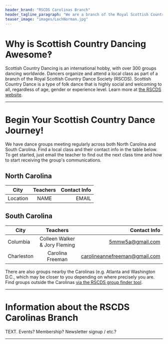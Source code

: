 ```yaml
---
header_brand: "RSCDS Carolinas Branch"
header_tagline_paragraph: "We are a branch of the Royal Scottish Country Dance Society, representing members from North Carolina and South Carolina. Learn about us and how to reach us below, we look forward to dancing with you soon!"
teaser_image: "images/LochNorman.jpg" 
---
```


# Why is Scottish Country Dancing Awesome‽

Scottish Country Dancing is an international hobby, with over 300 groups dancing worldwide. Dancers organize and attend a local class as part of a branch of the Royal Scottish Country Dance Society (RSCDS). Scottish Country Dance is a type of folk dance that is highly social and welcoming to all, regardless of age, gender or experience level. Learn more at [the RSCDS website](https://rscds.org/get-involved/new-scottish-country-dancing).

---

# Begin Your Scottish Country Dance Journey!

We have dance groups meeting regularly across both North Carolina and South Carolina. Find a local class and their contact info in the table below. To get started, just email the teacher to find out the next class time and how to start receiving the group's communications.


## North Carolina
| City         | Teachers | Contact Info |
|--------------|:-----:|-----------:|
| Location |  NAME |        EMAIL |

## South Carolina
| City         | Teachers | Contact Info |
|--------------|:-----:|-----------:|
| Columbia |  Colleen Walker & Jory Fleming | [5mmw5a@gmail.com](mailto:5mmw5a@gmail.com) |
| Charleston      |  Carolina Freeman |  [carolineannefreeman@gmail.com](mailto:carolineannefreeman@gmail.com) |

There are also groups nearby the Carolinas (e.g. Atlanta and Washington D.C., which may be closer to you depending on where precisely you are. Find groups outside the Carolinas [via the RSCDS group finder tool](https://rscds.org/branch-group-finder).

---

# Information about the RSCDS Carolinas Branch

TEXT. Events? Membership? Newsletter signup / etc.?

---

